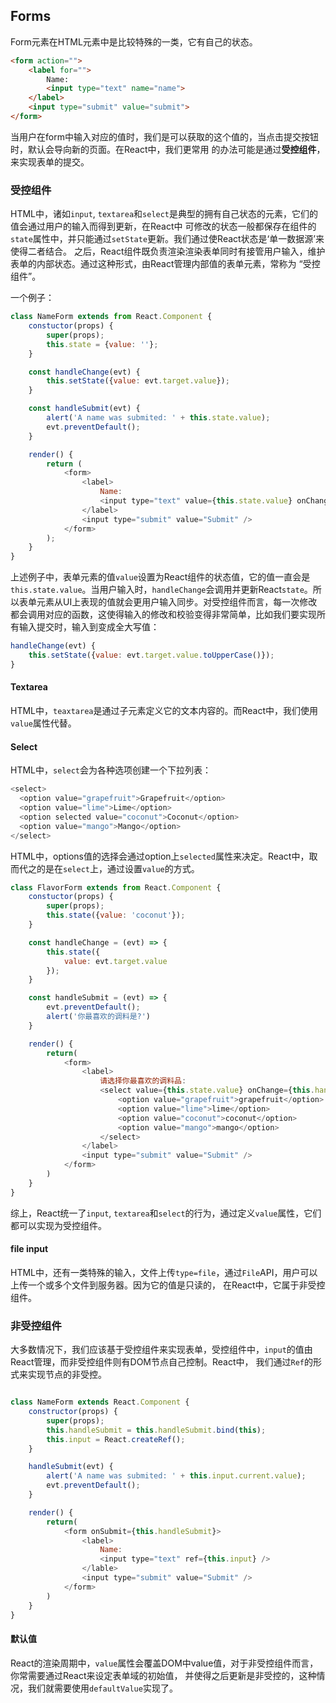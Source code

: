 ## Forms

Form元素在HTML元素中是比较特殊的一类，它有自己的状态。

```html
<form action="">
	<label for="">
		Name:
		<input type="text" name="name">
	</label>
	<input type="submit" value="submit">
</form>
```

当用户在form中输入对应的值时，我们是可以获取的这个值的，当点击提交按钮时，默认会导向新的页面。在React中，我们更常用
的办法可能是通过**受控组件**，来实现表单的提交。

### 受控组件

HTML中，诸如`input`, `textarea`和`select`是典型的拥有自己状态的元素，它们的值会通过用户的输入而得到更新，在React中
可修改的状态一般都保存在组件的`state`属性中，并只能通过`setState`更新。我们通过使React状态是‘单一数据源’来使得二者结合。
之后，React组件既负责渲染渲染表单同时有接管用户输入，维护表单的内部状态。通过这种形式，由React管理内部值的表单元素，常称为
“受控组件”。

一个例子：

```javascript
class NameForm extends from React.Component {
	constuctor(props) {
		super(props);
		this.state = {value: ''};
	}

	const handleChange(evt) {
		this.setState({value: evt.target.value});
	}

	const handleSubmit(evt) {
		alert('A name was submited: ' + this.state.value);
		evt.preventDefault();
	}

	render() {
		return (
			<form>
				<label>
					Name:
					<input type="text" value={this.state.value} onChange={this.handleChange} />
				</label>
				<input type="submit" value="Submit" />
			</form>
		);
	}
}

```

上述例子中，表单元素的值`value`设置为React组件的状态值，它的值一直会是`this.state.value`。当用户输入时，`handleChange`会调用并更新React`state`。所以表单元素从UI上表现的值就会更用户输入同步。对受控组件而言，每一次修改都会调用对应的函数，这使得输入的修改和校验变得非常简单，比如我们要实现所有输入提交时，输入到变成全大写值：

```javascript
handleChange(evt) {
	this.setState({value: evt.target.value.toUpperCase()});
}
```

#### Textarea

HTML中，`teaxtarea`是通过子元素定义它的文本内容的。而React中，我们使用`value`属性代替。

#### Select

HTML中，`select`会为各种选项创建一个下拉列表：

```javascript
<select>
  <option value="grapefruit">Grapefruit</option>
  <option value="lime">Lime</option>
  <option selected value="coconut">Coconut</option>
  <option value="mango">Mango</option>
</select>
```
HTML中，options值的选择会通过option上`selected`属性来决定。React中，取而代之的是在`select`上，通过设置`value`的方式。

```javascript
class FlavorForm extends from React.Component {
	constuctor(props) {
		super(props);
		this.state({value: 'coconut'});
	}

	const handleChange = (evt) => {
		this.state({
			value: evt.target.value
		});
	}

	const handleSubmit = (evt) => {
		evt.preventDefault();
		alert('你最喜欢的调料是?')
	}

	render() {
		return(
			<form>
				<label>
					请选择你最喜欢的调料品:
					<select value={this.state.value} onChange={this.handleChange}>
						<option value="grapefruit">grapefruit</option>
						<option value="lime">lime</option>
						<option value="coconut">coconut</option>
						<option value="mango">mango</option>
					</select>
				</label>
				<input type="submit" value="Submit" />
			</form>
		)
	}
}
```

综上，React统一了`input`, `textarea`和`select`的行为，通过定义`value`属性，它们都可以实现为受控组件。

#### file input

HTML中，还有一类特殊的输入，文件上传`type=file`，通过`File`API，用户可以上传一个或多个文件到服务器。因为它的值是只读的，
在React中，它属于非受控组件。


### 非受控组件

大多数情况下，我们应该基于受控组件来实现表单，受控组件中，`input`的值由React管理，而非受控组件则有DOM节点自己控制。React中，
我们通过`Ref`的形式来实现节点的非受控。

```javascript

class NameForm extends React.Component {
	constructor(props) {
		super(props);
		this.handleSubmit = this.handleSubmit.bind(this);
		this.input = React.createRef();
	}

	handleSubmit(evt) {
		alert('A name was submited: ' + this.input.current.value);
		evt.preventDefault();
	}

	render() {
		return(
			<form onSubmit={this.handleSubmit}>
				<label>
					Name:
					<input type="text" ref={this.input} />
				</lable>
				<input type="submit" value="Submit" />
			</form>
		)
	}
}

```
#### 默认值

React的渲染周期中，`value`属性会覆盖DOM中value值，对于非受控组件而言，你常需要通过React来设定表单域的初始值，
并使得之后更新是非受控的，这种情况，我们就需要使用`defaultValue`实现了。



























